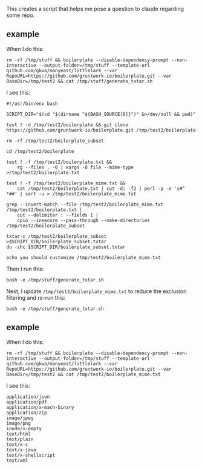 This creates a script that helps me pose a question to claude regarding some repo.








## example


When I do this:

```
rm -rf /tmp/stuff && boilerplate --disable-dependency-prompt --non-interactive --output-folder=/tmp/stuff --template-url github.com/gkwa/manyeast/littlelark --var RepoURL=https://github.com/gruntwork-io/boilerplate.git --var BaseDir=/tmp/test2 && cat /tmp/stuff/generate_txtar.sh
```

I see this:

```
#!/usr/bin/env bash

SCRIPT_DIR="$(cd "$(dirname "${BASH_SOURCE[0]}")" &>/dev/null && pwd)"

test ! -d /tmp/test2/boilerplate && git clone https://github.com/gruntwork-io/boilerplate.git /tmp/test2/boilerplate

rm -rf /tmp/test2/boilerplate_subset

cd /tmp/test2/boilerplate

test ! -f /tmp/test2/boilerplate.txt &&
    rg --files . -0 | xargs -0 file --mime-type >/tmp/test2/boilerplate.txt

test ! -f /tmp/test2/boilerplate_mime.txt &&
    cat /tmp/test2/boilerplate.txt | cut -d: -f2 | perl -p -e 's#^ *##' | sort -u > /tmp/test2/boilerplate_mime.txt

grep --invert-match --file /tmp/test2/boilerplate_mime.txt /tmp/test2/boilerplate.txt |
    cut --delimiter : --fields 1 |
    cpio --insecure --pass-through --make-directories /tmp/test2/boilerplate_subset

txtar-c /tmp/test2/boilerplate_subset >$SCRIPT_DIR/boilerplate_subset.txtar
du -shc $SCRIPT_DIR/boilerplate_subset.txtar

echo you should customize /tmp/test2/boilerplate_mime.txt
```

Then I run this:

```
bash -e /tmp/stuff/generate_txtar.sh
```

Next, I update `/tmp/test3/boilerplate_mime.txt` to reduce the exclusion filtering and re-run this:


```
bash -e /tmp/stuff/generate_txtar.sh
```


## example



When I do this:

```
rm -rf /tmp/stuff && boilerplate --disable-dependency-prompt --non-interactive --output-folder=/tmp/stuff --template-url github.com/gkwa/manyeast/littlelark --var RepoURL=https://github.com/gruntwork-io/boilerplate.git --var BaseDir=/tmp/test2 && cat /tmp/test2/boilerplate_mime.txt
```

I see this:

```
application/json
application/pdf
application/x-mach-binary
application/zip
image/jpeg
image/png
inode/x-empty
text/html
text/plain
text/x-c
text/x-java
text/x-shellscript
text/xml
```








